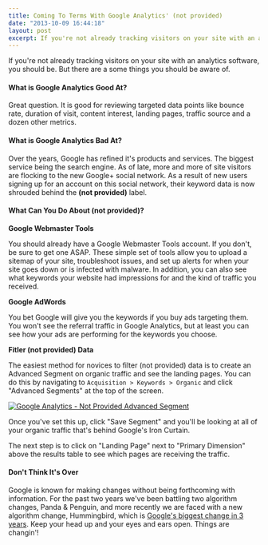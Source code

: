 ```yaml
---
title: Coming To Terms With Google Analytics' (not provided)
date: "2013-10-09 16:44:18"
layout: post
excerpt: If you're not already tracking visitors on your site with an analytics software, you should be. But there are a some things you should be aware of.
---
```


If you're not already tracking visitors on your site with an analytics software, you should be. But there are a some things you should be aware of.

#### What is Google Analytics Good At?

Great question. It is good for reviewing targeted data points like bounce rate, duration of visit, content interest, landing pages, traffic source and a dozen other metrics.

#### What is Google Analytics Bad At?

Over the years, Google has refined it's products and services. The biggest service being the search engine. As of late, more and more of site visitors are flocking to the new Google+ social network. As a result of new users signing up for an account on this social network, their keyword data is now shrouded behind the **(not provided)** label.

#### What Can You Do About (not provided)?

**Google Webmaster Tools**

You should already have a Google Webmaster Tools account. If you don't, be sure to get one ASAP. These simple set of tools allow you to upload a sitemap of your site, troubleshoot issues, and set up alerts for when your site goes down or is infected with malware. In addition, you can also see what keywords your website had impressions for and the kind of traffic you received.

**Google AdWords**

You bet Google will give you the keywords if you buy ads targeting them. You won't see the referral traffic in Google Analytics, but at least you can see how your ads are performing for the keywords you choose.

**Fitler (not provided) Data**

The easiest method for novices to filter (not provided) data is to create an Advanced Segment on organic traffic and see the landing pages. You can do this by navigating to `Acquisition > Keywords > Organic` and click "Advanced Segments" at the top of the screen.

<a href="/images/blog-analytics-not-provided-large.jpg"><img src="/images/blog-analytics-not-provided-med.jpg" alt="Google Analytics - Not Provided Advanced Segment"></a>

Once you've set this up, click "Save Segment" and you'll be looking at all of your organic traffic that's behind Google's Iron Curtain.

The next step is to click on "Landing Page" next to "Primary Dimension" above the results table to see which pages are receiving the traffic.

#### Don't Think It's Over

Google is known for making changes without being forthcoming with information. For the past two years we've been battling two algorithm changes, Panda & Penguin, and more recently we are faced with a new algorithm change, Hummingbird, which is [Google's biggest change in 3 years](http://www.theguardian.com/technology/2013/sep/27/google-biggest-algorithm-change-hummingbird). Keep your head up and your eyes and ears open. Things are changin'!